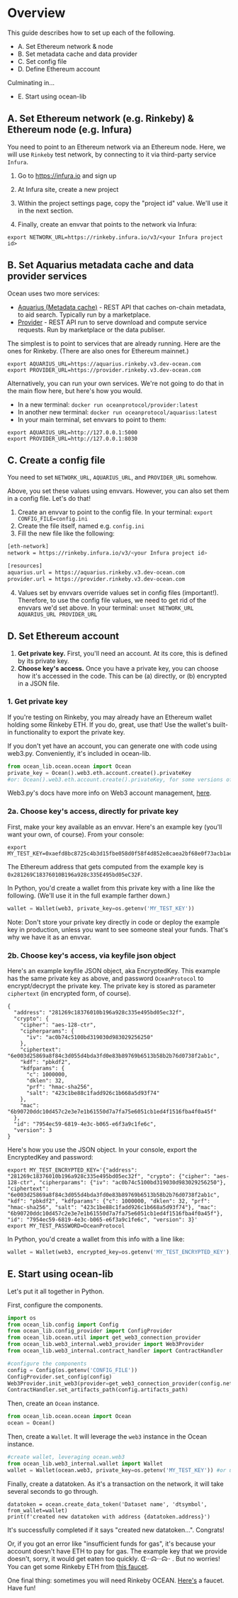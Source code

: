 # Overview

This guide describes how to set up each of the following.

* A. Set Ethereum network & node
* B. Set metadata cache and data provider
* C. Set config file
* D. Define Ethereum account

Culminating in...

* E. Start using ocean-lib

## A. Set Ethereum network (e.g. Rinkeby) & Ethereum node (e.g. Infura)

You need to point to an Ethereum network via an Ethereum node. Here, we will use `Rinkeby` test network, by connecting to it via third-party service `Infura`.

1. Go to https://infura.io and sign up 

2. At Infura site, create a new project

3. Within the project settings page, copy the "project id" value. We'll use it in the next section.

4. Finally, create an envvar that points to the network via Infura: 
```console
export NETWORK_URL=https://rinkeby.infura.io/v3/<your Infura project id>
```

## B. Set Aquarius metadata cache and data provider services

Ocean uses two more services:
* [Aquarius (Metadata cache)](https://github.com/oceanprotocol/aquarius) - REST API that caches on-chain metadata, to aid search. Typically run by a marketplace.
* [Provider](https://github.com/oceanprotocol/provider) - REST API run to serve download and compute service requests. Run by marketplace or the data publiser.

The simplest is to point to services that are already running. Here are the ones for Rinkeby. (There are also ones for Ethereum mainnet.)

```console
export AQUARIUS_URL=https://aquarius.rinkeby.v3.dev-ocean.com
export PROVIDER_URL=https://provider.rinkeby.v3.dev-ocean.com
```

Alternatively, you can run your own services. We're not going to do that in the main flow here, but here's how you would.

* In a new terminal: `docker run oceanprotocol/provider:latest`
* In another new terminal: `docker run oceanprotocol/aquarius:latest`
* In your main terminal, set envvars to point to them:
```console
export AQUARIUS_URL=http://127.0.0.1:5000
export PROVIDER_URL=http://127.0.0.1:8030
```

## C. Create a config file

You need to set `NETWORK_URL`, `AQUARIUS_URL`, and `PROVIDER_URL` somehow. 

Above, you set these values using envvars. However, you can also set them in a config file. Let's do that!

1. Create an envvar to point to the config file. In your terminal: `export CONFIG_FILE=config.ini`
1. Create the file itself, named e.g. `config.ini`
3. Fill the new file like the following:

```bash
[eth-network]
network = https://rinkeby.infura.io/v3/<your Infura project id>

[resources]
aquarius.url = https://aquarius.rinkeby.v3.dev-ocean.com
provider.url = https://provider.rinkeby.v3.dev-ocean.com
```

4. Values set by envvars override values set in config files (important!). Therefore, to use the config file values, we need to get rid of the envvars we'd set above. In your terminal: ```unset NETWORK_URL AQUARIUS_URL PROVIDER_URL```

## D. Set Ethereum account

1. **Get private key.** First, you'll need an account. At its core, this is defined by its private key.
2. **Choose key's access.** Once you have a private key, you can choose how it's accessed in the code. This can be (a) directly, or (b) encrypted in a JSON file.

### 1. Get private key

If you're testing on Rinkeby, you may already have an Ethereum wallet holding some Rinkeby ETH. If you do, great, use that! Use the wallet's built-in functionality to export the private key.

If you don't yet have an account, you can generate one with code using web3.py. Conveniently, it's included in ocean-lib.
```python
from ocean_lib.ocean.ocean import Ocean
private_key = Ocean().web3.eth.account.create().privateKey 
#or: Ocean().web3.eth.account.create().privateKey, for some versions of web3.py
```

Web3.py's docs have more info on Web3 account management, [here](https://web3py.readthedocs.io/en/stable/web3.eth.html#web3.eth.Eth.accounts).

### 2a. Choose key's access, directly for private key

First, make your key available as an envvar. Here's an example key (you'll want your own, of course). From your console:

```console
export MY_TEST_KEY=0xaefd8bc8725c4b3d15fbe058d0f58f4d852e8caea2bf68e0f73acb1aeec19baa
```

The Ethereum address that gets computed from the example key is `0x281269C18376010B196a928c335E495bd05eC32F`.

In Python, you'd create a wallet from this private key with a line like the following. (We'll use it in the full example farther down.)

```python
wallet = Wallet(web3, private_key=os.getenv('MY_TEST_KEY'))
```

Note: Don't store your private key directly in code or deploy the example key in production, unless you want to see someone steal your funds. That's why we have it as an envvar.

### 2b. Choose key's access, via keyfile json object

Here's an example keyfile JSON object, aka EncryptedKey. This example has the same private key as above, and password `OceanProtocol` to encrypt/decrypt the private key. The private key is stored as parameter `ciphertext` (in encrypted form, of course).

```
{
  "address": "281269c18376010b196a928c335e495bd05ec32f",
  "crypto": {
    "cipher": "aes-128-ctr",
    "cipherparams": {
      "iv": "ac0b74c5100bd319030d983029256250"
    },
    "ciphertext": "6e003d25869a8f84c3d055d4bda3fd0e83b89769b6513b58b2b76d0738f2ab1c",
    "kdf": "pbkdf2",
    "kdfparams": {
      "c": 1000000,
      "dklen": 32,
      "prf": "hmac-sha256",
      "salt": "423c1be88c1fadd926c1b668a5d93f74"
    },
    "mac": "6b90720ddc10d457c2e3e7e1b61550d7a7fa75e6051cb1ed4f1516fba4f0a45f"
  },
  "id": "7954ec59-6819-4e3c-b065-e6f3a9c1fe6c",
  "version": 3
}
```

Here's how you use the JSON object. In your console, export the EncryptedKey and password:

```console
export MY_TEST_ENCRYPTED_KEY='{"address": "281269c18376010b196a928c335e495bd05ec32f", "crypto": {"cipher": "aes-128-ctr", "cipherparams": {"iv": "ac0b74c5100bd319030d983029256250"}, "ciphertext": "6e003d25869a8f84c3d055d4bda3fd0e83b89769b6513b58b2b76d0738f2ab1c", "kdf": "pbkdf2", "kdfparams": {"c": 1000000, "dklen": 32, "prf": "hmac-sha256", "salt": "423c1be88c1fadd926c1b668a5d93f74"}, "mac": "6b90720ddc10d457c2e3e7e1b61550d7a7fa75e6051cb1ed4f1516fba4f0a45f"}, "id": "7954ec59-6819-4e3c-b065-e6f3a9c1fe6c", "version": 3}'
export MY_TEST_PASSWORD=OceanProtocol
```

In Python, you'd create a wallet from this info with a line like:
```python
wallet = Wallet(web3, encrypted_key=os.getenv('MY_TEST_ENCRYPTED_KEY'), password=os.getenv('MY_TEST_PASSWORD'))
```

## E. Start using ocean-lib

Let's put it all together in Python. 

First, configure the components.
```python
import os
from ocean_lib.config import Config
from ocean_lib.config_provider import ConfigProvider
from ocean_lib.ocean.util import get_web3_connection_provider
from ocean_lib.web3_internal.web3_provider import Web3Provider
from ocean_lib.web3_internal.contract_handler import ContractHandler

#configure the components
config = Config(os.getenv('CONFIG_FILE'))
ConfigProvider.set_config(config)
Web3Provider.init_web3(provider=get_web3_connection_provider(config.network_url))
ContractHandler.set_artifacts_path(config.artifacts_path)
```

Then, create an `Ocean` instance.
```python
from ocean_lib.ocean.ocean import Ocean
ocean = Ocean()
```

Then, create a `Wallet`. It will leverage the `web3` instance in the Ocean instance.
```python
#create wallet, leveraging ocean.web3
from ocean_lib.web3_internal.wallet import Wallet
wallet = Wallet(ocean.web3, private_key=os.getenv('MY_TEST_KEY')) #or use keyfile approach
```

Finally, create a datatoken. As it's a transaction on the network, it will take several seconds to go through.
```
datatoken = ocean.create_data_token('Dataset name', 'dtsymbol', from_wallet=wallet)
print(f'created new datatoken with address {datatoken.address}')
``` 

It's successfully completed if it says "created new datatoken...". Congrats!

Or, if you got an error like "insufficient funds for gas", it's because your account doesn't have ETH to pay for gas. The example key that we provide doesn't, sorry, it would get eaten too quickly. ᗧ···ᗣ···ᗣ·· . But no worries! You can get some Rinkeby ETH from [this faucet](https://faucet.rinkeby.io/). 

One final thing: sometimes you will need Rinkeby OCEAN. [Here's](https://faucet.rinkeby.oceanprotocol.com/) a faucet. Have fun!

